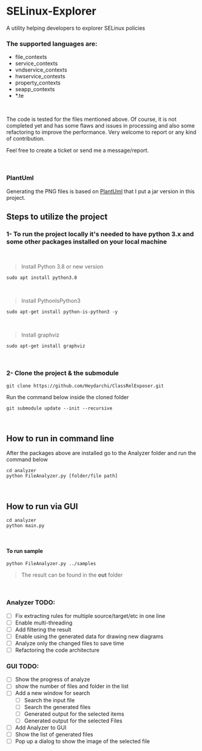 # SELinux-Explorer
A utility helping developers to explorer SELinux policies


### The supported languages are:
- file_contexts
- service_contexts
- vndservice_contexts
- hwservice_contexts
- property_contexts
- seapp_contexts
- *.te

<br/>

The code is tested for the files mentioned above. Of course, it is not completed yet and has some flaws and issues in processing and also some refactoring to improve the performance. Very welcome to report or any kind of contribution.

Feel free to create a ticket or send me a message/report.

<br/>

### PlantUml

Generating the PNG files is based on [PlantUml](http://www.plantuml.com) that I put a jar version in this project.


## Steps to utilize the project
### 1- To run the project locally it's needed to have python 3.x and some other packages installed on your local machine
&ensp;
> Install Python 3.8 or new version
```
sudo apt install python3.8
```
&ensp;
> Install PythonIsPython3
```
sudo apt-get install python-is-python3 -y
```
&ensp;
> Install graphviz
```
sudo apt-get install graphviz
```
<br/>

### 2- Clone the project & the submodule
```
git clone https://github.com/Heydarchi/ClassRelExposer.git
```
Run the command below inside the cloned folder
```
git submodule update --init --recursive
```
<br/>

## **How to run in command line**
After the packages above are installed go to the Analyzer folder and run the command below
```
cd analyzer
python FileAnalyzer.py [folder/file path]
```
<br/>

## **How to run via GUI**
```
cd analyzer
python main.py
```
<br/>

#### **To run sample** 

```
python FileAnalyzer.py ../samples
```

>The result can be found in the **out** folder




<br/>

### Analyzer TODO:
- [ ] Fix extracting rules for multiple source/target/etc in one line
- [ ] Enable multi-threading
- [ ] Add filtering the result
- [ ] Enable using the generated data for drawing new diagrams
- [ ] Analyze only the changed files to save time
- [ ] Refactoring the code architecture 

### GUI TODO:
- [ ] Show the progress of analyze
- [ ] show the number of files and folder in the list
- [ ] Add a new window for search
    - [ ] Search the input file
    - [ ] Search the generated files
    - [ ] Generated output for the selected items
    - [ ] Generated output for the selected Files
- [ ] Add Analyzer to GUI
- [ ] Show the list of generated files
- [ ] Pop up a dialog to show the image of the selected file 